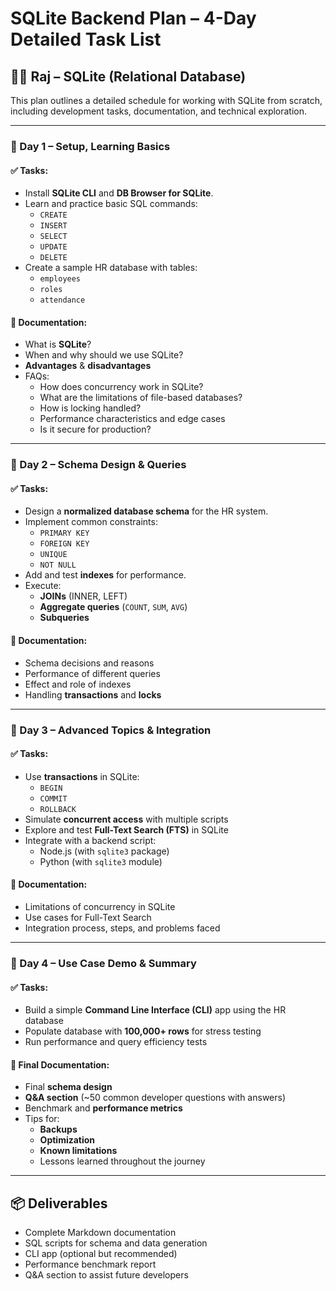 
# SQLite Backend Plan – 4-Day Detailed Task List

## 👨‍💻 Raj – SQLite (Relational Database)

This plan outlines a detailed schedule for working with SQLite from scratch, including development tasks, documentation, and technical exploration.

---

### 📅 Day 1 – Setup, Learning Basics

#### ✅ Tasks:
- Install **SQLite CLI** and **DB Browser for SQLite**.
- Learn and practice basic SQL commands:
  - `CREATE`
  - `INSERT`
  - `SELECT`
  - `UPDATE`
  - `DELETE`
- Create a sample HR database with tables:
  - `employees`
  - `roles`
  - `attendance`

#### 📝 Documentation:
- What is **SQLite**?
- When and why should we use SQLite?
- **Advantages** & **disadvantages**
- FAQs:
  - How does concurrency work in SQLite?
  - What are the limitations of file-based databases?
  - How is locking handled?
  - Performance characteristics and edge cases
  - Is it secure for production?

---

### 📅 Day 2 – Schema Design & Queries

#### ✅ Tasks:
- Design a **normalized database schema** for the HR system.
- Implement common constraints:
  - `PRIMARY KEY`
  - `FOREIGN KEY`
  - `UNIQUE`
  - `NOT NULL`
- Add and test **indexes** for performance.
- Execute:
  - **JOINs** (INNER, LEFT)
  - **Aggregate queries** (`COUNT`, `SUM`, `AVG`)
  - **Subqueries**

#### 📝 Documentation:
- Schema decisions and reasons
- Performance of different queries
- Effect and role of indexes
- Handling **transactions** and **locks**

---

### 📅 Day 3 – Advanced Topics & Integration

#### ✅ Tasks:
- Use **transactions** in SQLite:
  - `BEGIN`
  - `COMMIT`
  - `ROLLBACK`
- Simulate **concurrent access** with multiple scripts
- Explore and test **Full-Text Search (FTS)** in SQLite
- Integrate with a backend script:
  - Node.js (with `sqlite3` package)
  - Python (with `sqlite3` module)

#### 📝 Documentation:
- Limitations of concurrency in SQLite
- Use cases for Full-Text Search
- Integration process, steps, and problems faced

---

### 📅 Day 4 – Use Case Demo & Summary

#### ✅ Tasks:
- Build a simple **Command Line Interface (CLI)** app using the HR database
- Populate database with **100,000+ rows** for stress testing
- Run performance and query efficiency tests

#### 📝 Final Documentation:
- Final **schema design**
- **Q&A section** (~50 common developer questions with answers)
- Benchmark and **performance metrics**
- Tips for:
  - **Backups**
  - **Optimization**
  - **Known limitations**
  - Lessons learned throughout the journey

---

## 📦 Deliverables
- Complete Markdown documentation
- SQL scripts for schema and data generation
- CLI app (optional but recommended)
- Performance benchmark report
- Q&A section to assist future developers
